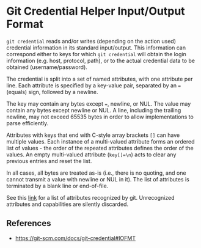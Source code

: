 # Git Credential Helper Input/Output Format

`git credential` reads and/or writes (depending on the action used) credential information in its standard input/output. This information can correspond either to keys for which `git credential` will obtain the login information (e.g. host, protocol, path), or to the actual credential data to be obtained (username/password).

The credential is split into a set of named attributes, with one attribute per line. Each attribute is specified by a key-value pair, separated by an `=` (equals) sign, followed by a newline.

The key may contain any bytes except `=`, newline, or NUL. The value may contain any bytes except newline or NUL. A line, including the trailing newline, may not exceed 65535 bytes in order to allow implementations to parse efficiently.

Attributes with keys that end with C-style array brackets `[]` can have multiple values. Each instance of a multi-valued attribute forms an ordered list of values - the order of the repeated attributes defines the order of the values. An empty multi-valued attribute (`key[]=\n`) acts to clear any previous entries and reset the list.

In all cases, all bytes are treated as-is (i.e., there is no quoting, and one cannot transmit a value with newline or NUL in it). The list of attributes is terminated by a blank line or end-of-file.

See this [link](https://git-scm.com/docs/git-credential#IOFMT) for a list of attributes recognized by git. Unrecognized attributes and capabilities are silently discarded.

## References

- https://git-scm.com/docs/git-credential#IOFMT
